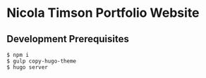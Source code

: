 # Nicola Timson Portfolio Website

## Development Prerequisites

```
$ npm i
$ gulp copy-hugo-theme
$ hugo server
```
